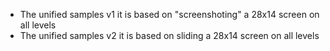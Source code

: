 * The unified samples v1 it is based on "screenshoting" a 28x14 screen on all levels
* The unified samples v2 it is based on sliding a 28x14 screen on all levels